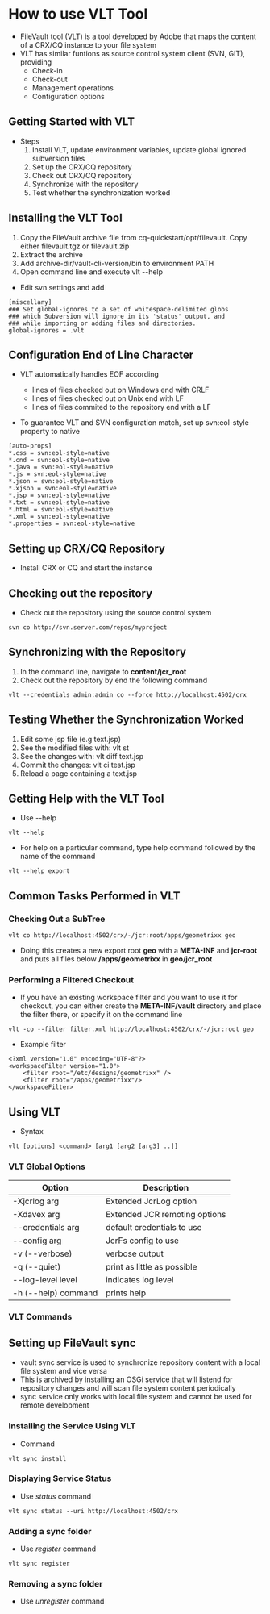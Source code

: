 # How to use VLT Tool
* FileVault tool (VLT) is a tool developed by Adobe that maps the content of a CRX/CQ instance to your file system
* VLT has similar funtions as source control system client (SVN, GIT), providing
	* Check-in
	* Check-out
	* Management operations
	* Configuration options
	
## Getting Started with VLT
* Steps
	1. Install VLT, update environment variables, update global ignored subversion files
	2. Set up the CRX/CQ repository
	3. Check out CRX/CQ repository
	4. Synchronize with the repository
	5. Test whether the synchronization worked
	
## Installing the VLT Tool
1. Copy the FileVault archive file from cq-quickstart/opt/filevault. Copy either filevault.tgz or filevault.zip
2. Extract the archive
3. Add archive-dir/vault-cli-version/bin to environment PATH
4. Open command line and execute vlt --help

* Edit svn settings and add
```
[miscellany]
### Set global-ignores to a set of whitespace-delimited globs
### which Subversion will ignore in its 'status' output, and
### while importing or adding files and directories.
global-ignores = .vlt
```

## Configuration End of Line Character
* VLT automatically handles EOF according
	* lines of files checked out on Windows end with CRLF
	* lines of files checked out on Unix end with LF
	* lines of files commited to the repository end with a LF
	
* To guarantee VLT and SVN configuration match, set up svn:eol-style property to native
```
[auto-props]
*.css = svn:eol-style=native
*.cnd = svn:eol-style=native
*.java = svn:eol-style=native
*.js = svn:eol-style=native
*.json = svn:eol-style=native
*.xjson = svn:eol-style=native
*.jsp = svn:eol-style=native
*.txt = svn:eol-style=native
*.html = svn:eol-style=native
*.xml = svn:eol-style=native
*.properties = svn:eol-style=native
```

## Setting up CRX/CQ Repository
* Install CRX or CQ and start the instance

## Checking out the repository
* Check out the repository using the source control system
```
svn co http://svn.server.com/repos/myproject
```

## Synchronizing with the Repository
1. In the command line, navigate to **content/jcr_root**
2. Check out the repository by end the following command
```
vlt --credentials admin:admin co --force http://localhost:4502/crx
```	

## Testing Whether the Synchronization Worked
1. Edit some jsp file (e.g text.jsp)
2. See the modified files with: vlt st
3. See the changes with: vlt diff text.jsp
4. Commit the changes: vlt ci test.jsp
6. Reload a page containing a text.jsp

## Getting Help with the VLT Tool
* Use --help
```
vlt --help
```
* For help on a particular command, type help command followed by the name of the command
```
vlt --help export
```

## Common Tasks Performed in VLT

### Checking Out a SubTree
```
vlt co http://localhost:4502/crx/-/jcr:root/apps/geometrixx geo
```
* Doing this creates a new export root **geo** with a **META-INF** and **jcr-root** and puts all files below **/apps/geometrixx** in **geo/jcr_root**

### Performing a Filtered Checkout
* If you have an existing workspace filter and you want to use it for checkout, you can either create the **META-INF/vault** directory and place the filter there, or specify it on the command line
```
vlt -co --filter filter.xml http://localhost:4502/crx/-/jcr:root geo
```

* Example filter
```
<?xml version="1.0" encoding="UTF-8"?>
<workspaceFilter version="1.0">
    <filter root="/etc/designs/geometrixx" />
    <filter root="/apps/geometrixx"/>
</workspaceFilter>
```

## Using VLT
* Syntax
```
vlt [options] <command> [arg1 [arg2 [arg3] ..]]
```

### VLT Global Options
Option | Description
-------|------------
-Xjcrlog arg | Extended JcrLog option
-Xdavex arg  | Extended JCR remoting options
--credentials arg | default credentials to use
--config arg | JcrFs config to use
-v (--verbose) | verbose output
-q (--quiet) | print as little as possible
--log-level level | indicates log level
-h (--help) command | prints help

### VLT Commands

## Setting up FileVault sync
* vault sync service is used to synchronize repository content with a local file system and vice versa
* This is archived by installing an OSGi service that will listend for repository changes and will scan file system content periodically
* sync service only works with local file system and cannot be used for remote development

### Installing the Service Using VLT
* Command
```
vlt sync install
```

### Displaying Service Status
* Use *status* command
```
vlt sync status --uri http://localhost:4502/crx
```

### Adding a sync folder
* Use *register* command
```
vlt sync register
```

### Removing a sync folder
* Use *unregister* command 
